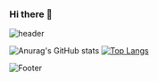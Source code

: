 ### Hi there 👋
![header](https://capsule-render.vercel.app/api?type=waving&color=auto&height=200&section=header&text=HELLO%20WORLD&fontSize=40)

![Anurag's GitHub stats](https://github-readme-stats.vercel.app/api?username=reinexxism&show_icons=true&theme=tokyonight)
[![Top Langs](https://github-readme-stats.vercel.app/api/top-langs/?username=reinexxism&langs_count=8&layout=compact&theme=radical)](https://github.com/reinexxism/github-readme-stats)


![Footer](https://capsule-render.vercel.app/api?type=waving&color=auto&height=200&section=footer)

<!--
**reinexxism/reinexxism** is a ✨ _special_ ✨ repository because its `README.md` (this file) appears on your GitHub profile.

Here are some ideas to get you started:

- 🔭 I’m currently working on ...
- 🌱 I’m currently learning ...
- 👯 I’m looking to collaborate on ...
- 🤔 I’m looking for help with ...
- 💬 Ask me about ...
- 📫 How to reach me: ...
- 😄 Pronouns: ...
- ⚡ Fun fact: ...
-->

